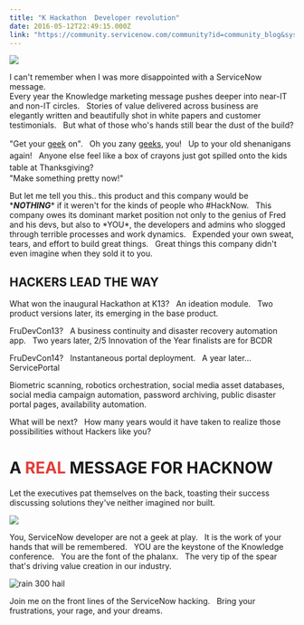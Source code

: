 ```yaml
---
title: "K Hackathon  Developer revolution"
date: 2016-05-12T22:49:15.000Z
link: "https://community.servicenow.com/community?id=community_blog&sys_id=59bd6aa9dbd0dbc01dcaf3231f961986"
---
```

<p><img  class="image-1 jive-image" src="867519cadb981b04ed6af3231f9619f6.iix" style="max-width: 1200px; max-height: 900px;"/></p><p></p><p>I can't remember when I was more disappointed with a ServiceNow message.   <br/>Every year the Knowledge marketing message pushes deeper into near-IT and non-IT circles.   Stories of value delivered across business are elegantly written and beautifully shot in white papers and customer testimonials.   But what of those who's hands still bear the dust of the build?</p><p></p><p>"Get your <a title="n.wikipedia.org/wiki/Geek" href="https://en.wikipedia.org/wiki/Geek">geek</a> on".   <span style="line-height: 1.5;">Oh you zany <a title="n.wikipedia.org/wiki/Geek" href="https://en.wikipedia.org/wiki/Geek">geeks</a>, you!   Up to your old shenanigans again!   Anyone else feel like a box of crayons just got spilled onto the kids table at Thanksgiving?   <br/></span>"Make something pretty now!"</p><p></p><p>But let me tell you this.. this product and this company would be *<em><strong>NOTHING</strong></em>* if it weren't for the kinds of people who #HackNow.   This company owes its dominant market position not only to the genius of Fred and his devs, but also to *YOU*, the developers and admins who slogged through terrible processes and work dynamics.   Expended your own sweat, tears, and effort to build great things.   Great things this company didn't even imagine when they sold it to you.</p><p></p><h2>HACKERS LEAD THE WAY</h2><p>What won the inaugural Hackathon at K13?   An ideation module.   Two product versions later, its emerging in the base product.</p><p>FruDevCon13?   A business continuity and disaster recovery automation app.   Two years later, 2/5 Innovation of the Year finalists are for BCDR</p><p>FruDevCon14?   Instantaneous portal deployment.   A year later... ServicePortal</p><p></p><p>Biometric scanning, robotics orchestration, social media asset databases, social media campaign automation, password archiving, public disaster portal pages, availability automation.</p><p></p><p>What will be next?   How many years would it have taken to realize those possibilities without Hackers like you?</p><p></p><h1>A <span style="color: #e23d39;">REAL</span> MESSAGE FOR HACKNOW</h1><p></p><p>Let the executives pat themselves on the back, toasting their success discussing solutions they've neither imagined nor built.</p><p><img class="jive-image" src="https://tse1.mm.bing.net/th?&amp;id=OIP.M2b9ff07518a290cbd0ef485d9b087d8ao0&amp;w=314&amp;h=149&amp;c=0&amp;pid=1.9&amp;rs=0&amp;p=0&amp;r=0"/></p><p></p><p>You, ServiceNow developer are not a geek at play.   It is the work of your hands that will be remembered.   YOU are the keystone of the Knowledge conference.   You are the font of the phalanx.   The very tip of the spear that's driving value creation in our industry.   </p><p></p><p><img alt="rain 300 hail" class="jive-image" src="https://media3.giphy.com/media/7MAP0THe77UGY/200.gif"/></p><p></p><p>Join me on the front lines of the ServiceNow hacking.   Bring your frustrations, your rage, and your dreams.</p>
